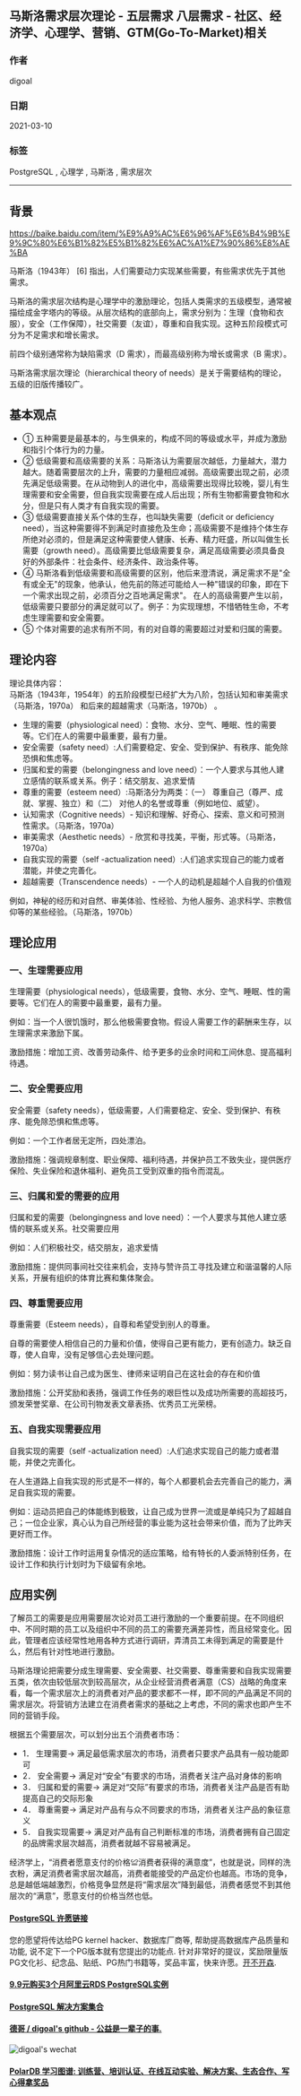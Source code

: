 ## 马斯洛需求层次理论 - 五层需求 八层需求 - 社区、经济学、心理学、营销、GTM(Go-To-Market)相关  
  
### 作者  
digoal  
  
### 日期  
2021-03-10   
  
### 标签  
PostgreSQL , 心理学 , 马斯洛 , 需求层次    
  
----  
  
## 背景  
  
https://baike.baidu.com/item/%E9%A9%AC%E6%96%AF%E6%B4%9B%E9%9C%80%E6%B1%82%E5%B1%82%E6%AC%A1%E7%90%86%E8%AE%BA  
  
马斯洛（1943年） [6]  指出，人们需要动力实现某些需要，有些需求优先于其他需求。  
  
马斯洛的需求层次结构是心理学中的激励理论，包括人类需求的五级模型，通常被描绘成金字塔内的等级。从层次结构的底部向上，需求分别为：生理（食物和衣服），安全（工作保障），社交需要（友谊），尊重和自我实现。这种五阶段模式可分为不足需求和增长需求。  
  
前四个级别通常称为缺陷需求（D 需求），而最高级别称为增长或需求（B 需求）。  
  
马斯洛需求层次理论（hierarchical theory of needs）是关于需要结构的理论，五级的旧版传播较广。  
  
## 基本观点  
- ① 五种需要是最基本的，与生俱来的，构成不同的等级或水平，并成为激励和指引个体行为的力量。   
- ② 低级需要和高级需要的关系：马斯洛认为需要层次越低，力量越大，潜力越大。随着需要层次的上升，需要的力量相应减弱。高级需要出现之前，必须先满足低级需要。在从动物到人的进化中，高级需要出现得比较晚，婴儿有生理需要和安全需要，但自我实现需要在成人后出现；所有生物都需要食物和水分，但是只有人类才有自我实现的需要。   
- ③ 低级需要直接关系个体的生存，也叫缺失需要（deficit or deficiency need），当这种需要得不到满足时直接危及生命；高级需要不是维持个体生存所绝对必须的，但是满足这种需要使人健康、长寿、精力旺盛，所以叫做生长需要（growth need）。高级需要比低级需要复杂，满足高级需要必须具备良好的外部条件：社会条件、经济条件、政治条件等。   
- ④ 马斯洛看到低级需要和高级需要的区别，他后来澄清说，满足需求不是"全有或全无"的现象，他承认，他先前的陈述可能给人一种"错误的印象，即在下一个需求出现之前，必须百分之百地满足需求"。 在人的高级需要产生以前，低级需要只要部分的满足就可以了。例子：为实现理想，不惜牺牲生命，不考虑生理需要和安全需要。   
- ⑤ 个体对需要的追求有所不同，有的对自尊的需要超过对爱和归属的需要。   
  
## 理论内容  
理论具体内容：  
马斯洛（1943年，1954年）的五阶段模型已经扩大为八阶，包括认知和审美需求（马斯洛，1970a）   和后来的超越需求（马斯洛，1970b）  。  
  
- 生理的需要（physiological need）：食物、水分、空气、睡眠、性的需要等。它们在人的需要中最重要，最有力量。  
- 安全需要（safety need）:人们需要稳定、安全、受到保护、有秩序、能免除恐惧和焦虑等。  
- 归属和爱的需要（belongingness and love need）：一个人要求与其他人建立感情的联系或关系。例子：结交朋友、追求爱情  
- 尊重的需要（esteem need）:马斯洛分为两类：（一） 尊重自己（尊严、成就、掌握、独立）和（二） 对他人的名誉或尊重（例如地位、威望）。  
- 认知需求（Cognitive needs）- 知识和理解、好奇心、探索、意义和可预测性需求。（马斯洛，1970a）   
- 审美需求（Aesthetic needs）- 欣赏和寻找美，平衡，形式等。（马斯洛，1970a）    
- 自我实现的需要（self -actualization need）:人们追求实现自己的能力或者潜能，并使之完善化。  
- 超越需要（Transcendence needs）- 一个人的动机是超越个人自我的价值观  
  
例如，神秘的经历和对自然、审美体验、性经验、为他人服务、追求科学、宗教信仰等的某些经验。（马斯洛，1970b）  
  
## 理论应用  
### 一、生理需要应用  
生理需要（physiological needs），低级需要，食物、水分、空气、睡眠、性的需要等。它们在人的需要中最重要，最有力量。  
  
例如：当一个人很饥饿时，那么他极需要食物。假设人需要工作的薪酬来生存，以生理需求来激励下属。  
  
激励措施：增加工资、改善劳动条件、给予更多的业余时间和工间休息、提高福利待遇。  
  
### 二、安全需要应用  
安全需要（safety needs），低级需要，人们需要稳定、安全、受到保护、有秩序、能免除恐惧和焦虑等。  
  
例如：一个工作者居无定所，四处漂泊。  
  
激励措施：强调规章制度、职业保障、福利待遇，并保护员工不致失业，提供医疗保险、失业保险和退休福利、避免员工受到双重的指令而混乱。  
  
### 三、归属和爱的需要的应用  
归属和爱的需要（belongingness and love need）：一个人要求与其他人建立感情的联系或关系。社交需要应用  
  
例如：人们积极社交，结交朋友，追求爱情  
  
激励措施：提供同事间社交往来机会，支持与赞许员工寻找及建立和谐温馨的人际关系，开展有组织的体育比赛和集体聚会。  
  
### 四、尊重需要应用  
尊重需要（Esteem needs），自尊和希望受到别人的尊重。  
  
自尊的需要使人相信自己的力量和价值，使得自己更有能力，更有创造力。缺乏自尊，使人自卑，没有足够信心去处理问题。  
  
例如：努力读书让自己成为医生、律师来证明自己在这社会的存在和价值  
  
激励措施：公开奖励和表扬，强调工作任务的艰巨性以及成功所需要的高超技巧，颁发荣誉奖章、在公司刊物发表文章表扬、优秀员工光荣榜。  
  
### 五、自我实现需要应用  
自我实现的需要（self -actualization need）:人们追求实现自己的能力或者潜能，并使之完善化。  
  
在人生道路上自我实现的形式是不一样的，每个人都要机会去完善自己的能力，满足自我实现的需要。  
  
例如：运动员把自己的体能练到极致，让自己成为世界一流或是单纯只为了超越自己；一位企业家，真心认为自己所经营的事业能为这社会带来价值，而为了比昨天更好而工作。  
  
激励措施：设计工作时运用复杂情况的适应策略，给有特长的人委派特别任务，在设计工作和执行计划时为下级留有余地。  
  
## 应用实例  
了解员工的需要是应用需要层次论对员工进行激励的一个重要前提。在不同组织中、不同时期的员工以及组织中不同的员工的需要充满差异性，而且经常变化。因此，管理者应该经常性地用各种方式进行调研，弄清员工未得到满足的需要是什么，然后有针对性地进行激励。  
  
马斯洛理论把需要分成生理需要、安全需要、社交需要、尊重需要和自我实现需要五类，依次由较低层次到较高层次，从企业经营消费者满意（CS）战略的角度来看，每一个需求层次上的消费者对产品的要求都不一样，即不同的产品满足不同的需求层次。将营销方法建立在消费者需求的基础之上考虑，不同的需求也即产生不同的营销手段。  
  
根据五个需要层次，可以划分出五个消费者市场：  
- 1． 生理需要→ 满足最低需求层次的市场，消费者只要求产品具有一般功能即可  
- 2． 安全需要→ 满足对“安全”有要求的市场，消费者关注产品对身体的影响  
- 3． 归属和爱的需要→ 满足对“交际”有要求的市场，消费者关注产品是否有助提高自己的交际形象  
- 4． 尊重需要→ 满足对产品有与众不同要求的市场，消费者关注产品的象征意义  
- 5． 自我实现需要→ 满足对产品有自己判断标准的市场，消费者拥有自己固定的品牌需求层次越高，消费者就越不容易被满足。  
  
经济学上，“消费者愿意支付的价格≌消费者获得的满意度”，也就是说，同样的洗衣粉，满足消费者需求层次越高，消费者能接受的产品定价也越高。市场的竞争，总是越低端越激烈，价格竞争显然是将“需求层次”降到最低，消费者感觉不到其他层次的“满意”，愿意支付的价格当然也低。  
  
  
#### [PostgreSQL 许愿链接](https://github.com/digoal/blog/issues/76 "269ac3d1c492e938c0191101c7238216")
您的愿望将传达给PG kernel hacker、数据库厂商等, 帮助提高数据库产品质量和功能, 说不定下一个PG版本就有您提出的功能点. 针对非常好的提议，奖励限量版PG文化衫、纪念品、贴纸、PG热门书籍等，奖品丰富，快来许愿。[开不开森](https://github.com/digoal/blog/issues/76 "269ac3d1c492e938c0191101c7238216").  
  
  
#### [9.9元购买3个月阿里云RDS PostgreSQL实例](https://www.aliyun.com/database/postgresqlactivity "57258f76c37864c6e6d23383d05714ea")
  
  
#### [PostgreSQL 解决方案集合](https://yq.aliyun.com/topic/118 "40cff096e9ed7122c512b35d8561d9c8")
  
  
#### [德哥 / digoal's github - 公益是一辈子的事.](https://github.com/digoal/blog/blob/master/README.md "22709685feb7cab07d30f30387f0a9ae")
  
  
![digoal's wechat](../pic/digoal_weixin.jpg "f7ad92eeba24523fd47a6e1a0e691b59")
  
  
#### [PolarDB 学习图谱: 训练营、培训认证、在线互动实验、解决方案、生态合作、写心得拿奖品](https://www.aliyun.com/database/openpolardb/activity "8642f60e04ed0c814bf9cb9677976bd4")
  
